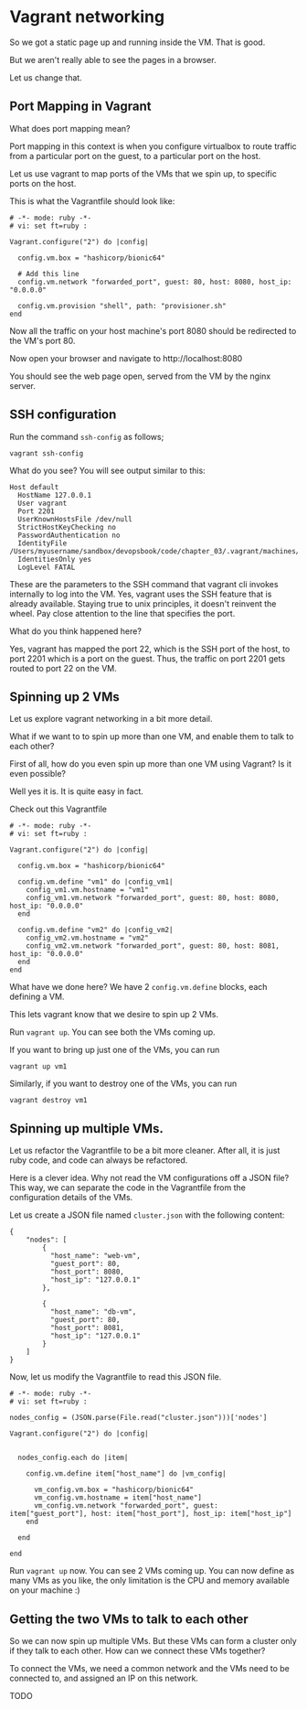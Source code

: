 # Vagrant networking

So we got a static page up and running inside the VM. That is good.

But we aren't really able to see the pages in a browser. 

Let us change that.

## Port Mapping in Vagrant

What does port mapping mean?

Port mapping in this context is when you configure virtualbox to route traffic from a particular port on the guest, to a particular port on the host.

Let us use vagrant to map ports of the VMs that we spin up, to specific ports on the host.

This is what the Vagrantfile should look like:

```
# -*- mode: ruby -*-
# vi: set ft=ruby :

Vagrant.configure("2") do |config|

  config.vm.box = "hashicorp/bionic64"

  # Add this line
  config.vm.network "forwarded_port", guest: 80, host: 8080, host_ip: "0.0.0.0"

  config.vm.provision "shell", path: "provisioner.sh"
end
```

Now all the traffic on your host machine's port 8080 should be redirected to the VM's port 80.

Now open your browser and navigate to http://localhost:8080

You should see the web page open, served from the VM by the nginx server.

## SSH configuration

Run the command `ssh-config` as follows;

```
vagrant ssh-config
```

What do you see? You will see output similar to this:

```
Host default
  HostName 127.0.0.1
  User vagrant
  Port 2201
  UserKnownHostsFile /dev/null
  StrictHostKeyChecking no
  PasswordAuthentication no
  IdentityFile /Users/myusername/sandbox/devopsbook/code/chapter_03/.vagrant/machines/default/virtualbox/private_key
  IdentitiesOnly yes
  LogLevel FATAL
```

These are the parameters to the SSH command that vagrant cli invokes internally to log into the VM.
Yes, vagrant uses the SSH feature that is already available. Staying true to unix principles, it doesn't reinvent the wheel.
Pay close attention to the line that specifies the port. 

What do you think happened here?

Yes, vagrant has mapped the port 22, which is the SSH port of the host, to port 2201 which is a port on the guest.
Thus, the traffic on port 2201 gets routed to port 22 on the VM.


## Spinning up 2 VMs

Let us explore vagrant networking in a bit more detail.

What if we want to to spin up more than one VM, and enable them to talk to each other?

First of all, how do you even spin up more than one VM using Vagrant? Is it even possible?

Well yes it is. It is quite easy in fact.

Check out this Vagrantfile

```
# -*- mode: ruby -*-
# vi: set ft=ruby :

Vagrant.configure("2") do |config|

  config.vm.box = "hashicorp/bionic64"

  config.vm.define "vm1" do |config_vm1|
    config_vm1.vm.hostname = "vm1"
    config_vm1.vm.network "forwarded_port", guest: 80, host: 8080, host_ip: "0.0.0.0"
  end

  config.vm.define "vm2" do |config_vm2|
    config_vm2.vm.hostname = "vm2"
    config_vm2.vm.network "forwarded_port", guest: 80, host: 8081, host_ip: "0.0.0.0"
  end
end
```

What have we done here? We have 2 `config.vm.define` blocks, each defining a VM.

This lets vagrant know that we desire to spin up 2 VMs.

Run `vagrant up`. You can see both the VMs coming up.

If you want to bring up just one of the VMs, you can run 

```
vagrant up vm1
```

Similarly, if you want to destroy one of the VMs, you can run

```
vagrant destroy vm1
```


## Spinning up multiple VMs.
Let us refactor the Vagrantfile to be a bit more cleaner.
After all, it is just ruby code, and code can always be refactored.



Here is a clever idea. Why not read the VM configurations off a JSON file? 
This way, we can separate the code in the Vagrantfile from the configuration details of the VMs.

Let us create a JSON file named `cluster.json` with the following content:

```
{
    "nodes": [
        {
          "host_name": "web-vm",
          "guest_port": 80,
          "host_port": 8080,
          "host_ip": "127.0.0.1"
        },

        {
          "host_name": "db-vm",
          "guest_port": 80,
          "host_port": 8081,
          "host_ip": "127.0.0.1"
        }
    ]
}
```

Now, let us modify the Vagrantfile to read this JSON file.

```
# -*- mode: ruby -*-
# vi: set ft=ruby :

nodes_config = (JSON.parse(File.read("cluster.json")))['nodes']

Vagrant.configure("2") do |config|


  nodes_config.each do |item|

    config.vm.define item["host_name"] do |vm_config|

      vm_config.vm.box = "hashicorp/bionic64"
      vm_config.vm.hostname = item["host_name"]
      vm_config.vm.network "forwarded_port", guest: item["guest_port"], host: item["host_port"], host_ip: item["host_ip"]
    end

  end

end
```

Run `vagrant up` now. You can see 2 VMs coming up.
You can now define as many VMs as you like, the only limitation is the CPU and memory available on your machine :)


## Getting the two VMs to talk to each other

So we can now spin up multiple VMs. But these VMs can form a cluster only if they talk to each other.
How can we connect these VMs together?

To connect the VMs, we need a common network and the VMs need to be connected to, and assigned an IP on this network.

TODO